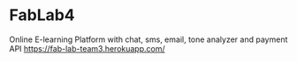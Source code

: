 # FabLab4
Online E-learning Platform with chat, sms, email, tone analyzer and payment API
https://fab-lab-team3.herokuapp.com/
